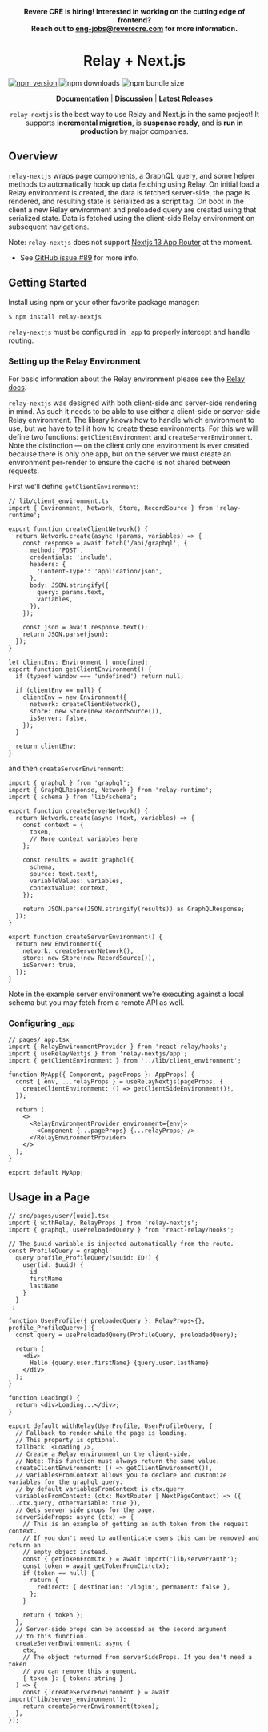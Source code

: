 <p align="center">
  <b>Revere CRE is hiring! Interested in working on the cutting edge of frontend?</b>
  <br>
  <b>Reach out to <a href="mailto:eng-jobs@reverecre.com">eng-jobs@reverecre.com</a> for more information.</b>
</p>

<h1 align="center">
  Relay + Next.js
</h1>

[![npm version](https://badge.fury.io/js/relay-nextjs.svg)](https://badge.fury.io/js/relay-nextjs)
![npm downloads](https://img.shields.io/npm/dm/relay-nextjs)
![npm bundle size](https://img.shields.io/bundlephobia/minzip/relay-nextjs)

<p align="center">
  <a href="https://reverecre.github.io/relay-nextjs"><b>Documentation</b></a> |
  <a href="https://github.com/RevereCRE/relay-nextjs/discussions"><b>Discussion</b></a> |
  <a href="https://github.com/RevereCRE/relay-nextjs/releases"><b>Latest Releases</b></a>
</p>
 
<p align="center">
  <code>relay-nextjs</code> is the best way to use Relay and Next.js in the same project! It supports
  <b>incremental migration</b>, is <b>suspense ready</b>, and is <b>run in production</b> by major
  companies.
</p>

## Overview

`relay-nextjs` wraps page components, a GraphQL query, and some helper methods
to automatically hook up data fetching using Relay. On initial load a Relay
environment is created, the data is fetched server-side, the page is rendered,
and resulting state is serialized as a script tag. On boot in the client a new
Relay environment and preloaded query are created using that serialized state.
Data is fetched using the client-side Relay environment on subsequent
navigations.

Note: `relay-nextjs` does not support [Nextjs 13 App Router](https://nextjs.org/docs/app) at the moment.

- See [GitHub issue #89](https://github.com/RevereCRE/relay-nextjs/issues/89) for more info.

## Getting Started

Install using npm or your other favorite package manager:

```sh
$ npm install relay-nextjs
```

`relay-nextjs` must be configured in `_app` to properly intercept and handle
routing.

### Setting up the Relay Environment

For basic information about the Relay environment please see the
[Relay docs](https://relay.dev/docs/getting-started/step-by-step-guide/#42-configure-relay-runtime).

`relay-nextjs` was designed with both client-side and server-side rendering in
mind. As such it needs to be able to use either a client-side or server-side
Relay environment. The library knows how to handle which environment to use, but
we have to tell it how to create these environments. For this we will define two
functions: `getClientEnvironment` and `createServerEnvironment`. Note the
distinction — on the client only one environment is ever created because there
is only one app, but on the server we must create an environment per-render to
ensure the cache is not shared between requests.

First we'll define `getClientEnvironment`:

```tsx
// lib/client_environment.ts
import { Environment, Network, Store, RecordSource } from 'relay-runtime';

export function createClientNetwork() {
  return Network.create(async (params, variables) => {
    const response = await fetch('/api/graphql', {
      method: 'POST',
      credentials: 'include',
      headers: {
        'Content-Type': 'application/json',
      },
      body: JSON.stringify({
        query: params.text,
        variables,
      }),
    });

    const json = await response.text();
    return JSON.parse(json);
  });
}

let clientEnv: Environment | undefined;
export function getClientEnvironment() {
  if (typeof window === 'undefined') return null;

  if (clientEnv == null) {
    clientEnv = new Environment({
      network: createClientNetwork(),
      store: new Store(new RecordSource()),
      isServer: false,
    });
  }

  return clientEnv;
}
```

and then `createServerEnvironment`:

```tsx
import { graphql } from 'graphql';
import { GraphQLResponse, Network } from 'relay-runtime';
import { schema } from 'lib/schema';

export function createServerNetwork() {
  return Network.create(async (text, variables) => {
    const context = {
      token,
      // More context variables here
    };

    const results = await graphql({
      schema,
      source: text.text!,
      variableValues: variables,
      contextValue: context,
    });

    return JSON.parse(JSON.stringify(results)) as GraphQLResponse;
  });
}

export function createServerEnvironment() {
  return new Environment({
    network: createServerNetwork(),
    store: new Store(new RecordSource()),
    isServer: true,
  });
}
```

Note in the example server environment we’re executing against a local schema
but you may fetch from a remote API as well.

### Configuring `_app`

```tsx
// pages/_app.tsx
import { RelayEnvironmentProvider } from 'react-relay/hooks';
import { useRelayNextjs } from 'relay-nextjs/app';
import { getClientEnvironment } from '../lib/client_environment';

function MyApp({ Component, pageProps }: AppProps) {
  const { env, ...relayProps } = useRelayNextjs(pageProps, {
    createClientEnvironment: () => getClientSideEnvironment()!,
  });

  return (
    <>
      <RelayEnvironmentProvider environment={env}>
        <Component {...pageProps} {...relayProps} />
      </RelayEnvironmentProvider>
    </>
  );
}

export default MyApp;
```

## Usage in a Page

```tsx
// src/pages/user/[uuid].tsx
import { withRelay, RelayProps } from 'relay-nextjs';
import { graphql, usePreloadedQuery } from 'react-relay/hooks';

// The $uuid variable is injected automatically from the route.
const ProfileQuery = graphql`
  query profile_ProfileQuery($uuid: ID!) {
    user(id: $uuid) {
      id
      firstName
      lastName
    }
  }
`;

function UserProfile({ preloadedQuery }: RelayProps<{}, profile_ProfileQuery>) {
  const query = usePreloadedQuery(ProfileQuery, preloadedQuery);

  return (
    <div>
      Hello {query.user.firstName} {query.user.lastName}
    </div>
  );
}

function Loading() {
  return <div>Loading...</div>;
}

export default withRelay(UserProfile, UserProfileQuery, {
  // Fallback to render while the page is loading.
  // This property is optional.
  fallback: <Loading />,
  // Create a Relay environment on the client-side.
  // Note: This function must always return the same value.
  createClientEnvironment: () => getClientEnvironment()!,
  // variablesFromContext allows you to declare and customize variables for the graphql query.
  // by default variablesFromContext is ctx.query
  variablesFromContext: (ctx: NextRouter | NextPageContext) => ({ ...ctx.query, otherVariable: true }),
  // Gets server side props for the page.
  serverSideProps: async (ctx) => {
    // This is an example of getting an auth token from the request context.
    // If you don't need to authenticate users this can be removed and return an
    // empty object instead.
    const { getTokenFromCtx } = await import('lib/server/auth');
    const token = await getTokenFromCtx(ctx);
    if (token == null) {
      return {
        redirect: { destination: '/login', permanent: false },
      };
    }

    return { token };
  },
  // Server-side props can be accessed as the second argument
  // to this function.
  createServerEnvironment: async (
    ctx,
    // The object returned from serverSideProps. If you don't need a token
    // you can remove this argument.
    { token }: { token: string }
  ) => {
    const { createServerEnvironment } = await import('lib/server_environment');
    return createServerEnvironment(token);
  },
});
```
